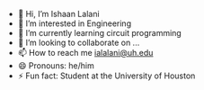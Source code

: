 - 👋 Hi, I’m Ishaan Lalani
- 👀 I’m interested in Engineering
- 🌱 I’m currently learning circuit programming
- 💞️ I’m looking to collaborate on ...
- 📫 How to reach me ialalani@uh.edu
- 😄 Pronouns: he/him
- ⚡ Fun fact: Student at the University of Houston

<!---
IshaanL1/IshaanL1 is a ✨ special ✨ repository because its `README.md` (this file) appears on your GitHub profile.
You can click the Preview link to take a look at your changes.
--->
